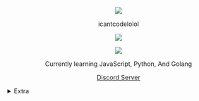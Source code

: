 <p align="center">  
<img src="https://cdn.discordapp.com/attachments/825389028345511937/842591898145259580/image0.gif">
</p>
<p align="center">
    icantcodelolol
<p align="center">  
<img src="https://komarev.com/ghpvc/?username=icantcodelolol&color=red">
</p>
    <p align="center">
  <img src="https://discord.c99.nl/widget/theme-4/781761427664142345.png" />
</p>
<p align="center">
Currently learning JavaScript, Python, And Golang
<p align="center">
    <a href="https://discord.gg/fqb53Xj6Fd">Discord Server</a>

<details>
  <summary>Extra</summary>
<details>
  <summary>Socials</summary>
    <p align="center">
    Socials:
<p align="center"> 
    ﹒
    <a href="https://replit.com/@icantcodelolol">Repl.it</a>
    ﹒
    <a href-"https://soundcloud.com/6kun">SoundCloud</a>
    ﹒
</p>
</details>
<details>
  <summary>Contact</summary>
    <p align="center">
    Contact Me Through:
<p align="center"> 
    ﹒
    <a href="https://discord.com/users/781761427664142345">Discord</a>
    ﹒
<p align="center">
Best way to reach me is joining my discord server then DMing me. I don't accept friend requests.
</p>
</details>
<details>
  <summary>Support</summary>
    <p align="center">
    Support Me If You Wish:
<p align="center"> 
    ﹒
    <a href="https://discord.com/oauth2/authorize?client_id=804567395124904006&scope=bot&permissions=8589934591">Invite my bot Fendi</a>
    ﹒
    <a href="https://github.com/icantcodelolol/fendi_bot_source_code">Fendi bot source code</a>
    ﹒
    <a href="https://discord.gg/VtyPVJyggm">My Main Discord Server</a>
    ﹒
</p>
</details>

<details>
  <summary>Stats</summary>
  <img src="https://github-readme-stats.vercel.app/api?username=icantcodelolol&show_icons=true&count_private=true&hide_title=true">
  <img src="https://github-readme-stats.vercel.app/api/top-langs/?username=icantcodelolol">
</details>
</details>
